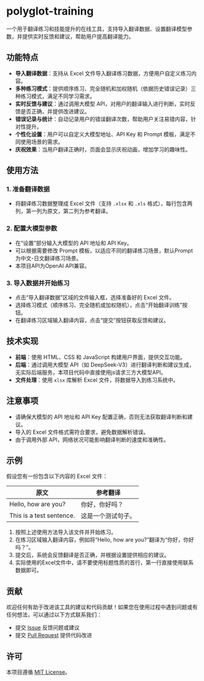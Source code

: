 # polyglot-training

一个用于翻译练习和技能提升的在线工具，支持导入翻译数据、设置翻译模型参数，并提供实时反馈和建议，帮助用户提高翻译能力。

## 功能特点

- **导入翻译数据**：支持从 Excel 文件导入翻译练习数据，方便用户自定义练习内容。
- **多种练习模式**：提供顺序练习、完全随机和加权随机（依据历史错误记录）三种练习模式，满足不同学习需求。
- **实时反馈与建议**：通过调用大模型 API，对用户的翻译输入进行判断，实时反馈是否正确，并提供改进建议。
- **错误记录与统计**：自动记录用户的错误翻译次数，帮助用户关注易错内容，针对性提升。
- **个性化设置**：用户可以自定义大模型地址、API Key 和 Prompt 模板，满足不同使用场景的需求。
- **庆祝效果**：当用户翻译正确时，页面会显示庆祝动画，增加学习的趣味性。

## 使用方法

### 1. 准备翻译数据
- 将翻译练习数据整理成 Excel 文件（支持 `.xlsx` 和 `.xls` 格式），每行包含两列，第一列为原文，第二列为参考翻译。

### 2. 配置大模型参数
- 在“设置”部分输入大模型的 API 地址和 API Key。
- 可以根据需要修改 Prompt 模板，以适应不同的翻译练习场景，默认Prompt为中文-日文翻译练习场景。
- 本项目API为OpenAI API兼容。

### 3. 导入数据并开始练习
- 点击“导入翻译数据”区域的文件输入框，选择准备好的 Excel 文件。
- 选择练习模式（顺序练习、完全随机或加权随机），点击“开始翻译训练”按钮。
- 在翻译练习区域输入翻译内容，点击“提交”按钮获取反馈和建议。

## 技术实现

- **前端**：使用 HTML、CSS 和 JavaScript 构建用户界面，提供交互功能。
- **后端**：通过调用大模型 API（如 DeepSeek-V3）进行翻译判断和建议生成，无实际后端服务，本项目代码中直接使用js请求三方大模型API。
- **文件处理**：使用 `xlsx` 库解析 Excel 文件，将数据导入到练习系统中。

## 注意事项

- 请确保大模型的 API 地址和 API Key 配置正确，否则无法获取翻译判断和建议。
- 导入的 Excel 文件格式需符合要求，避免数据解析错误。
- 由于调用外部 API，网络状况可能影响翻译判断的速度和准确性。

## 示例

假设您有一份包含以下内容的 Excel 文件：

| 原文                     | 参考翻译                     |
|--------------------------|-----------------------------|
| Hello, how are you?      | 你好，你好吗？                |
| This is a test sentence. | 这是一个测试句子。            |

1. 按照上述使用方法导入该文件并开始练习。
2. 在练习区域输入翻译内容，例如将“Hello, how are you?”翻译为“你好，你好吗？”。
3. 提交后，系统会反馈翻译是否正确，并根据设置提供相应的建议。
4. 实际使用的Excel文件中，请不要使用标题性质的首行，第一行直接使用联系数据即可。

## 贡献

欢迎任何有助于改进该工具的建议和代码贡献！如果您在使用过程中遇到问题或有任何想法，可以通过以下方式联系我们：

- 提交 [Issue](https://github.com/Chaos-woo/polyglot-training/issues) 反馈问题或建议
- 提交 [Pull Request](https://github.com/Chaos-woo/polyglot-training/pulls) 提供代码改进

## 许可

本项目遵循 [MIT License](LICENSE)。
